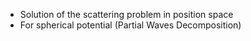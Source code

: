  - Solution of the scattering problem in position space
 - For spherical potential (Partial Waves Decomposition) 
